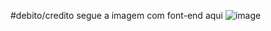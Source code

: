 #debito/credito
segue a imagem com font-end aqui
![image](https://github.com/rogiuntini10/cartao/assets/79288474/bcf9c1e2-d855-46fa-af4b-cb6b3dbfbeb1)

